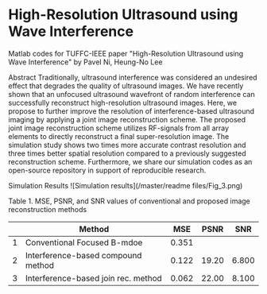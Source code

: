 # High-Resolution Ultrasound using Wave Interference
Matlab codes for TUFFC-IEEE paper "High-Resolution Ultrasound using Wave Interference" by Pavel Ni, Heung-No Lee

Abstract
Traditionally, ultrasound interference was considered an undesired effect that degrades the quality of ultrasound images. We have recently shown that an unfocused ultrasound wavefront of random interference can successfully reconstruct high-resolution ultrasound images. Here, we propose to further improve the resolution of interference-based ultrasound imaging by applying a joint image reconstruction scheme. The proposed joint image reconstruction scheme utilizes RF-signals from all array elements to directly reconstruct a final super-resolution image. The simulation study shows two times more accurate contrast resolution and three times better spatial resolution compared to a previously suggested reconstruction scheme. Furthermore, we share our simulation codes as an open-source repository in support of reproducible research.


Simulation Results
![Simulation results](/master/readme files/Fig_3.png)

 Table 1. MSE, PSNR, and SNR values of conventional and proposed image reconstruction methods
 
|   | Method | MSE | PSNR | SNR |
|---|-------------|-------------|-------------|-------------|
| 1 | Conventional Focused B-mdoe | 0.351 |   |   |
| 2 | Interference-based compound method | 0.122 | 19.20 | 6.800 |
| 3 | Interference-based join rec. method | 0.062 | 22.00 | 8.100 |

